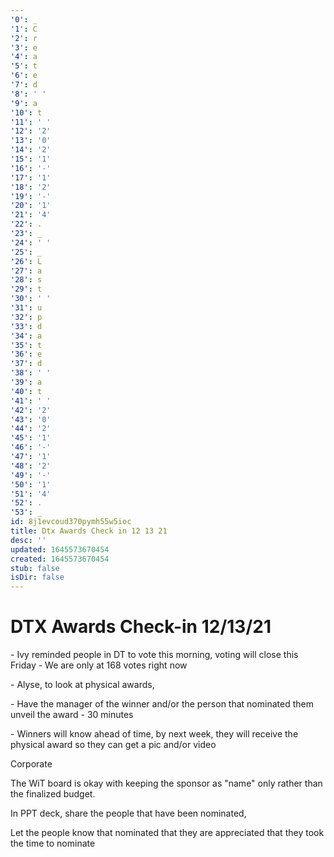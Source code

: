 ```yaml
---
'0': _
'1': C
'2': r
'3': e
'4': a
'5': t
'6': e
'7': d
'8': ' '
'9': a
'10': t
'11': ' '
'12': '2'
'13': '0'
'14': '2'
'15': '1'
'16': '-'
'17': '1'
'18': '2'
'19': '-'
'20': '1'
'21': '4'
'22': .
'23': _
'24': ' '
'25': _
'26': L
'27': a
'28': s
'29': t
'30': ' '
'31': u
'32': p
'33': d
'34': a
'35': t
'36': e
'37': d
'38': ' '
'39': a
'40': t
'41': ' '
'42': '2'
'43': '0'
'44': '2'
'45': '1'
'46': '-'
'47': '1'
'48': '2'
'49': '-'
'50': '1'
'51': '4'
'52': .
'53': _
id: 8j1evcoud370pymh55w5ioc
title: Dtx Awards Check in 12 13 21
desc: ''
updated: 1645573670454
created: 1645573670454
stub: false
isDir: false
---
```


# DTX Awards Check-in 12/13/21


\- Ivy reminded people in DT to vote this morning, voting will close this Friday
\- We are only at 168 votes right now

\- Alyse, to look at physical awards,

\- Have the manager of the winner and/or the person that nominated them unveil the award
\- 30 minutes

\- Winners will know ahead of time, by next week, they will receive the physical award so they can get a pic and/or video

Corporate

The WiT board is okay with keeping the sponsor as "name" only rather than the finalized budget.

In PPT deck, share the people that have been nominated,

Let the people know that nominated that they are appreciated that they took the time to nominate

